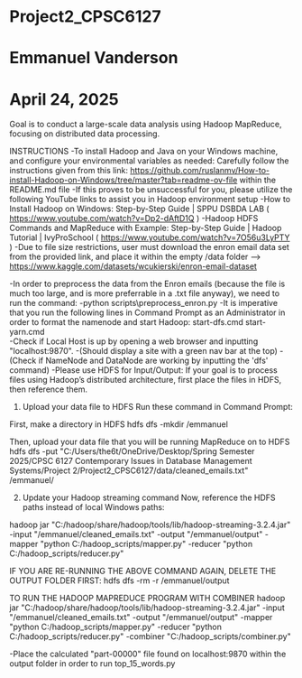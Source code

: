 # Project2_CPSC6127
# Emmanuel Vanderson
# April 24, 2025

Goal is to conduct a large-scale data analysis using Hadoop MapReduce, focusing on distributed data processing.

INSTRUCTIONS
-To install Hadoop and Java on your Windows machine, and configure your environmental variables as needed:
    Carefully follow the instructions given from this link: https://github.com/ruslanmv/How-to-install-Hadoop-on-Windows/tree/master?tab=readme-ov-file within the README.md file
-If this proves to be unsuccessful for you, please utilize the following YouTube links to assist you in Hadoop environment setup
    -How to Install Hadoop on Windows: Step-by-Step Guide | SPPU DSBDA LAB ( https://www.youtube.com/watch?v=Dp2-dAftD1Q )
    -Hadoop HDFS Commands and MapReduce with Example: Step-by-Step Guide | Hadoop Tutorial | IvyProSchool ( https://www.youtube.com/watch?v=7O56u3LyPTY )
-Due to file size restrictions, user must download the enron email data set from the provided link, and place it within the empty /data folder --> https://www.kaggle.com/datasets/wcukierski/enron-email-dataset

-In order to preprocess the data from the Enron emails (because the file is much too large, and is more preferrable in a .txt file anyway), we need to run the command:
    -python scripts\preprocess_enron.py
-It is imperative that you run the following lines in Command Prompt as an Administrator in order to format the namenode and start Hadoop:
    start-dfs.cmd
    start-yarn.cmd  
-Check if Local Host is up by opening a web browser and inputting "localhost:9870".
    -(Should display a site with a green nav bar at the top)
-(Check if NameNode and DataNode are working by inputting the 'dfs' command)
-Please use HDFS for Input/Output:
If your goal is to process files using Hadoop’s distributed architecture, first place the files in HDFS, then reference them.

1. Upload your data file to HDFS
Run these command in Command Prompt:

First, make a directory in HDFS
hdfs dfs -mkdir /emmanuel

Then, upload your data file that you will be running MapReduce on to HDFS
hdfs dfs -put "C:/Users/the6t/OneDrive/Desktop/Spring Semester 2025/CPSC 6127 Contemporary Issues in Database Management Systems/Project 2/Project2_CPSC6127/data/cleaned_emails.txt" /emmanuel/

2. Update your Hadoop streaming command
Now, reference the HDFS paths instead of local Windows paths:

hadoop jar "C:/hadoop/share/hadoop/tools/lib/hadoop-streaming-3.2.4.jar" -input "/emmanuel/cleaned_emails.txt" -output "/emmanuel/output" -mapper "python C:/hadoop_scripts/mapper.py" -reducer "python C:/hadoop_scripts/reducer.py"

IF YOU ARE RE-RUNNING THE ABOVE COMMAND AGAIN, DELETE THE OUTPUT FOLDER FIRST: hdfs dfs -rm -r /emmanuel/output

TO RUN THE HADOOP MAPREDUCE PROGRAM WITH COMBINER
hadoop jar "C:/hadoop/share/hadoop/tools/lib/hadoop-streaming-3.2.4.jar" -input "/emmanuel/cleaned_emails.txt" -output "/emmanuel/output" -mapper "python C:/hadoop_scripts/mapper.py" -reducer "python C:/hadoop_scripts/reducer.py" -combiner "C:/hadoop_scripts/combiner.py"

-Place the calculated "part-00000" file found on localhost:9870 within the output folder in order to run top_15_words.py
